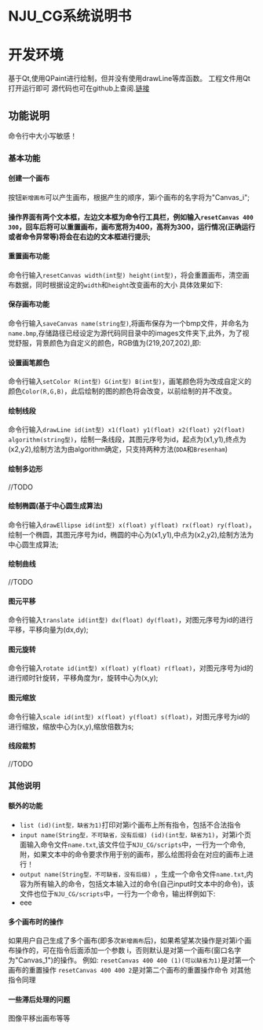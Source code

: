 # NJU_CG系统说明书

# 开发环境
基于Qt,使用QPaint进行绘制，但并没有使用drawLine等库函数。
工程文件用Qt打开运行即可
源代码也可在github上查阅.[链接](https://github.com/VingtDylan/NJU_CG/tree/master/NJU_CG)

## 功能说明
命令行中大小写敏感！

### 基本功能

#### 创建一个画布
按钮`新增画布`可以产生画布，根据产生的顺序，第i个画布的名字将为"Canvas_i";

#### 操作界面有两个文本框，左边文本框为命令行工具栏，例如输入`resetCanvas 400 300`，回车后将可以重置画布，画布宽将为400，高将为300，运行情况(正确运行或者命令异常等)将会在右边的文本框进行提示;

#### 重置画布功能
命令行输入`resetCanvas width(int型) height(int型)`，将会重置画布，清空画布数据，同时根据设定的`width`和`height`改变画布的大小
具体效果如下:

#### 保存画布功能
命令行输入`saveCanvas name(string型)`,将画布保存为一个bmp文件，并命名为`name.bmp`,存储路径已经设定为源代码同目录中的images文件夹下,此外，为了视觉舒服，背景颜色为自定义的颜色，RGB值为(219,207,202),即:


#### 设置画笔颜色
命令行输入`setColor R(int型) G(int型) B(int型)`，画笔颜色将为改成自定义的颜色`Color(R,G,B)`，此后绘制的图的颜色将会改变，以前绘制的并不改变。

#### 绘制线段
命令行输入`drawLine id(int型) x1(float) y1(float) x2(float) y2(float) algorithm(string型)`，绘制一条线段，其图元序号为id，起点为(x1,y1),终点为(x2,y2),绘制方法为由algorithm确定，只支持两种方法(`DDA`和`Bresenham`)

#### 绘制多边形
//TODO

#### 绘制椭圆(基于中心圆生成算法)
命令行输入`drawEllipse id(int型) x(float) y(float) rx(float) ry(float)`，绘制一个椭圆，其图元序号为id，椭圆的中心为(x1,y1),中点为(x2,y2),绘制方法为中心圆生成算法;

#### 绘制曲线
//TODO

#### 图元平移
命令行输入`translate id(int型) dx(float) dy(float)`，对图元序号为id的进行平移，平移向量为(dx,dy);

#### 图元旋转
命令行输入`rotate id(int型) x(float) y(float) r(float)`，对图元序号为id的进行顺时针旋转，平移角度为r，旋转中心为(x,y);

#### 图元缩放
命令行输入`scale id(int型) x(float) y(float) s(float)`，对图元序号为id的进行缩放，缩放中心为(x,y),缩放倍数为s;

#### 线段裁剪
//TODO

### 其他说明

#### 额外的功能
 - `list (id)(int型，缺省为1)`打印对第i个画布上所有指令，包括不合法指令
 - `input name(String型，不可缺省，没有后缀) (id)(int型，缺省为1)`，对第i个页面输入命令文件`name.txt`,该文件位于`NJU_CG/scripts`中，一行为一个命令,附，如果文本中的命令要求作用于别的画布，那么绘图将会在对应的画布上进行！
 - `output name(String型，不可缺省，没有后缀) `，生成一个命令文件`name.txt`,内容为所有输入的命令，包括文本输入过的命令(自己input时文本中的命令)，该文件也位于`NJU_CG/scripts`中，一行为一个命令，输出样例如下:
 - eee

#### 多个画布时的操作
如果用户自己生成了多个画布(即多次`新增画布`后)，如果希望某次操作是对第i个画布操作的，可在指令后面添加一个参数 i，否则默认是对第一个画布(窗口名字为"Canvas_1")的操作。
例如:
`resetCanvas 400 400 (1)(可以缺省为1)`是对第一个画布的重置操作
`resetCanvas 400 400 2`是对第二个画布的重置操作命令
对其他指令同理

#### 一些滞后处理的问题
图像平移出画布等等
